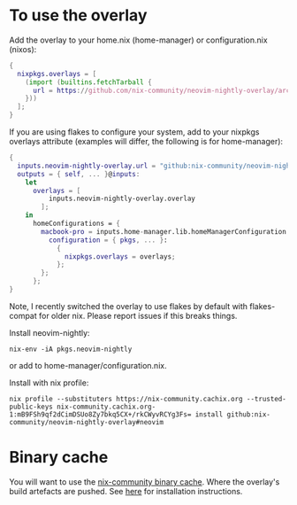 # To use the overlay 

Add the overlay to your home.nix (home-manager) or configuration.nix (nixos):

```nix
{
  nixpkgs.overlays = [
    (import (builtins.fetchTarball {
      url = https://github.com/nix-community/neovim-nightly-overlay/archive/master.tar.gz;
    }))
  ];
}
```

If you are using flakes to configure your system, add to your nixpkgs overlays attribute (examples will differ, the following is for home-manager):

```nix
{
  inputs.neovim-nightly-overlay.url = "github:nix-community/neovim-nightly-overlay";
  outputs = { self, ... }@inputs:
    let
      overlays = [
          inputs.neovim-nightly-overlay.overlay
        ];
    in
      homeConfigurations = {
        macbook-pro = inputs.home-manager.lib.homeManagerConfiguration {
          configuration = { pkgs, ... }:
            {
              nixpkgs.overlays = overlays;
            };
        };
      };
}
```

Note, I recently switched the overlay to use flakes by default with flakes-compat for older nix. Please report issues if this breaks things.

Install neovim-nightly:
```
nix-env -iA pkgs.neovim-nightly
```
or add to home-manager/configuration.nix.

Install with nix profile:
```
nix profile --substituters https://nix-community.cachix.org --trusted-public-keys nix-community.cachix.org-1:mB9FSh9qf2dCimDSUo8Zy7bkq5CX+/rkCWyvRCYg3Fs= install github:nix-community/neovim-nightly-overlay#neovim
```

# Binary cache

You will want to use the [nix-community binary cache](https://nix-community.org/#binary-cache). Where the
overlay's build artefacts are pushed. See [here](https://app.cachix.org/cache/nix-community) for installation
instructions.
